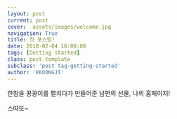 ```yaml
---
layout: post
current: post
cover:  assets/images/welcome.jpg
navigation: True
title: 첫 포스팅!
date: 2018-02-04 10:00:00
tags: [Getting started]
class: post-template
subclass: 'post tag-getting-started'
author: 'KKOONGJI'
---
```



한참을 꿍꿍이를 펼치다가 만들어준 남편의 선물, 나의 홈페이지!

스따또~